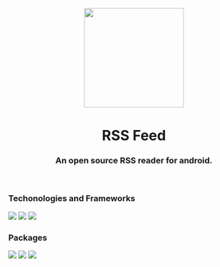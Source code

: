 
<p align="center"><img align="center" src="https://github.com/niilopoutanen/RSS-Feed/assets/60819607/642b9c3a-9e16-4df3-bc6d-4ee318733259" width=200/></p>
<h1 align="center">RSS Feed</h1>


<h3 align="center">An open source RSS reader for android.</h2>

<br>

<h3>Techonologies and Frameworks</h3>
<img src="https://github.com/niilopoutanen/RSS-Feed/assets/60819607/ae80c04d-0b7e-4de6-b1dc-1bee3853a6a9"/>
<img src="https://github.com/niilopoutanen/RSS-Feed/assets/60819607/a81db55a-70c5-47c5-ae84-4590d71c61e5"/>
<img src="https://github.com/niilopoutanen/RSS-Feed/assets/60819607/cd820dd8-8f56-4af8-861c-f0e3ab643a39"/>

<h3>Packages</h3>
<img src="https://github.com/niilopoutanen/RSS-Feed/assets/60819607/7d9c9e3e-c336-4054-8987-f5a0f54b2478"/>
<img src="https://github.com/niilopoutanen/RSS-Feed/assets/60819607/7e20ec71-9ef7-4c88-aa20-9934aa58adeb"/>
<a href="https://github.com/square/picasso"><img src="https://github.com/niilopoutanen/RSS-Feed/assets/60819607/bd67b11d-16fc-446d-9b6b-7fd77506007e"/></a>

